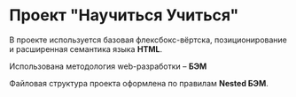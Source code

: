 # Проект "Научиться Учиться"

В проекте используется базовая флексбокс-вёртска, позиционирование и расширенная семантика языка **HTML**.

Использована методология web-разработки – **БЭМ**

Файловая структура проекта оформлена по правилам **Nested БЭМ**.
